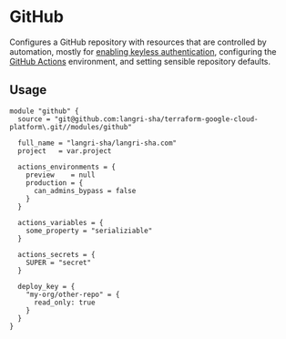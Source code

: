 # GitHub

Configures a GitHub repository with resources that are controlled by automation,
mostly for [enabling keyless authentication], configuring the [GitHub Actions]
environment, and setting sensible repository defaults.

## Usage

```hcl
module "github" {
  source = "git@github.com:langri-sha/terraform-google-cloud-platform\.git//modules/github"

  full_name = "langri-sha/langri-sha.com"
  project   = var.project

  actions_environments = {
    preview    = null
    production = {
      can_admins_bypass = false
    }
  }

  actions_variables = {
    some_property = "serializiable"
  }

  actions_secrets = {
    SUPER = "secret"
  }

  deploy_key = {
    "my-org/other-repo" = {
      read_only: true
    }
  }
}
```

[enabling keyless authentication]: https://cloud.google.com/blog/products/identity-security/enabling-keyless-authentication-from-github-actions
[github actions]: https://github.com/features/actions
